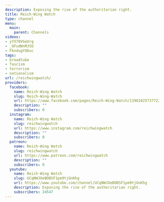 ```yaml
---
description: Exposing the rise of the authoritarian right.
title: Reich-Wing Watch
type: channel
menu:
  main:
    parent: Channels
videos:
- yfX78VGeUrg
- _OFudWnMJSU
- Fkn4ugYO6uc
tags:
- breadtube
- fascism
- terrorism
- nationalism
url: /reichwingwatch/
providers:
  facebook:
    name: Reich-Wing Watch
    slug: Reich-Wing-Watch
    url: https://www.facebook.com/pages/Reich-Wing-Watch/1398102573772277
    description: ""
    subscribers: 0
  instagram:
    name: Reich-Wing Watch
    slug: reichwingwatch
    url: https://www.instagram.com/reichwingwatch
    description: ""
    subscribers: 0
  patreon:
    name: Reich-Wing Watch
    slug: reichwingwatch
    url: https://www.patreon.com/reichwingwatch
    description: ""
    subscribers: 0
  youtube:
    name: Reich-Wing Watch
    slug: UCqNWJOeBOBSF1pm9tjGnKhg
    url: https://www.youtube.com/channel/UCqNWJOeBOBSF1pm9tjGnKhg
    description: Exposing the rise of the authoritarian right.
    subscribers: 24547
---
```

